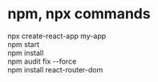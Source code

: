 # npm, npx commands
npx create-react-app my-app<br>
npm start<br>
npm install<br>
npm audit fix --force<br>
npm install react-router-dom<br>

